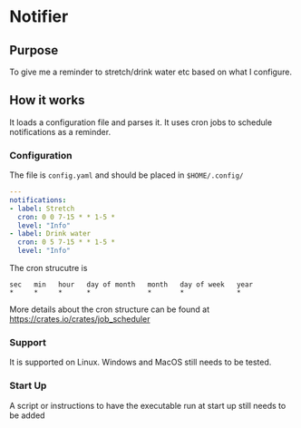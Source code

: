 # Notifier

## Purpose

To give me a reminder to stretch/drink water etc based on what I configure.

## How it works

It loads a configuration file and parses it. It uses cron jobs to schedule notifications as a reminder.

### Configuration
The file is `config.yaml` and should be placed in `$HOME/.config/`
```YAML
---
notifications:
- label: Stretch
  cron: 0 0 7-15 * * 1-5 *
  level: "Info"
- label: Drink water
  cron: 0 5 7-15 * * 1-5 *
  level: "Info"

```

The cron strucutre is 
```
sec   min   hour   day of month   month   day of week   year
*     *     *      *              *       *             *
```

More details about the cron structure can be found at https://crates.io/crates/job_scheduler

### Support

It is supported on Linux. Windows and MacOS still needs to be tested.

### Start Up

A script or instructions to have the executable run at start up still needs to be added